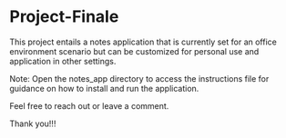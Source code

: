 # Project-Finale
This project entails a notes application that is currently set for an office environment scenario but can be customized for personal use and application in other settings.

Note: Open the notes_app directory to access the instructions file for guidance on how to install and run the application.

Feel free to reach out or leave a comment.

Thank you!!!
